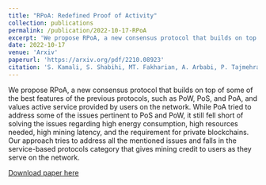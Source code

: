 ```yaml
---
title: "RPoA: Redefined Proof of Activity"
collection: publications
permalink: /publication/2022-10-17-RPoA
excerpt: 'We propose RPoA, a new consensus protocol that builds on top of some of the best features of the previous protocols, such as PoW, PoS, and PoA, and values active service provided by users on the network. While PoA tried to address some of the issues pertinent to PoS and PoW, it still fell short of solving the issues regarding high energy consumption, high resources needed, high mining latency, and the requirement for private blockchains. Our approach tries to address all the mentioned issues and falls in the service-based protocols category that gives mining credit to users as they serve on the network.'
date: 2022-10-17
venue: 'Arxiv'
paperurl: 'https://arxiv.org/pdf/2210.08923'
citation: 'S. Kamali, S. Shabihi, MT. Fakharian, A. Arbabi, P. Tajmehrabi, M. Saadati, B. Bahrak (2022). &quot;RPoA: Redefined Proof of Activity.&quot; <i>Arxiv</i>.'
---
```

We propose RPoA, a new consensus protocol that builds on top of some of the best features of the previous protocols, such as PoW, PoS, and PoA, and values active service provided by users on the network. While PoA tried to address some of the issues pertinent to PoS and PoW, it still fell short of solving the issues regarding high energy consumption, high resources needed, high mining latency, and the requirement for private blockchains. Our approach tries to address all the mentioned issues and falls in the service-based protocols category that gives mining credit to users as they serve on the network.

[Download paper here](https://arxiv.org/pdf/2210.08923)
